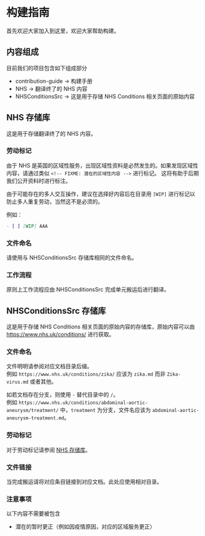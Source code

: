 # 构建指南

首先欢迎大家加入到这里，欢迎大家帮助构建。

## 内容组成

目前我们的项目包含如下组成部分

- contribution-guide -> 构建手册
- NHS -> 翻译终了的 NHS 内容
- NHSConditionsSrc -> 这是用于存储 NHS Conditions 相关页面的原始内容

## NHS 存储库

这是用于存储翻译终了的 NHS 内容。

### 劳动标记

由于 NHS 是英国的区域性服务，出现区域性资料是必然发生的。如果发现区域性内容，请通过类似 ``<!-- FIXME: 潜在的区域性内容 -->`` 进行标记。
这将有助于后期我们公开资料时进行标注。

由于可能存在的多人交互操作，建议在选择好内容后在目录用 `[WIP]` 进行标记以防止多人重复劳动，当然这不是必须的。

例如：

```markdown
- [ ] [WIP] AAA
```

### 文件命名

请使用与 NHSConditionsSrc 存储库相同的文件命名。

### 工作流程

原则上工作流程应由 NHSConditionsSrc 完成单元搬运后进行翻译。

## NHSConditionsSrc 存储库

这是用于存储 NHS Conditions 相关页面的原始内容的存储库，原始内容可以由 <https://www.nhs.uk/conditions/> 进行获取。

### 文件命名

文件明明请参阅对应文档目录后缀。  
例如 `https://www.nhs.uk/conditions/zika/` 应该为 `zika.md` 而非 `Zika-virus.md` 或者其他。

如若文档存在分支，则使用 `-` 替代目录中的 `/`。  
例如 `https://www.nhs.uk/conditions/abdominal-aortic-aneurysm/treatment/` 中，`treatment` 为分支，文件名应该为 `abdominal-aortic-aneurysm-treatment.md`。

### 劳动标记

对于劳动标记请参阅 [NHS 存储库](#%E5%8A%B3%E5%8A%A8%E6%A0%87%E8%AE%B0)。

### 文件链接

当完成搬运请将对应条目链接到对应文档。此处应使用相对目录。

### 注意事项

以下内容不需要被包含

- 潜在的暂时更正（例如因疫情原因，对应的区域服务更正）

